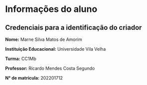 # Informações do aluno

## Credenciais para a identificação do criador

**Nome:** Marne Silva Matos de Amorim

**Instituição Educacional:** Universidade Vila Velha

**Turma:** CC1Mb

**Professor:** Ricardo Mendes Costa Segundo

**N° de matrícula:** 202201712

